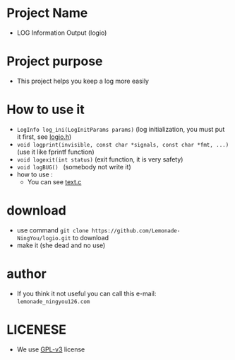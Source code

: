 # Project Name
- LOG Information Output (logio)

# Project purpose
- This project helps you keep a log more easily

# How to use it
- `LogInfo log_ini(LogInitParams params)` (log initialization, you must put it first, see [logio.h](src/logio.h))
- `void logprint(invisible, const char *signals, const char *fmt, ...)` (use it like fprintf function)
- `void logexit(int status)` (exit function, it is very safety)
- `void logBUG() ` (somebody not write it)
- how to use :
  - You can see [text.c](src/text.c)
# download

- use command `git clone https://github.com/Lemonade-NingYou/logio.git` to download
- make it (she dead and no use)

# author
- If you think it not useful you can call this e-mail: `lemonade_ningyou126.com`

# LICENESE
- We use [GPL-v3](LICENSE) license
